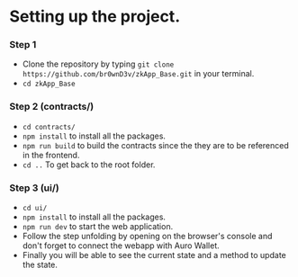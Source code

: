 # Setting up the project.

### Step 1

- Clone the repository by typing `git clone https://github.com/br0wnD3v/zkApp_Base.git` in your terminal.
- `cd zkApp_Base`

### Step 2 (contracts/)

- `cd contracts/`
- `npm install` to install all the packages.
- `npm run build` to build the contracts since the they are to be referenced in the frontend.
- `cd ..` To get back to the root folder.

### Step 3 (ui/)

- `cd ui/`
- `npm install` to install all the packages.
- `npm run dev` to start the web application.
- Follow the step unfolding by opening on the browser's console and don't forget to connect the webapp with Auro Wallet.
- Finally you will be able to see the current state and a method to update the state.
